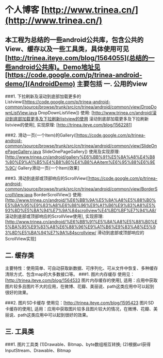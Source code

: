 个人博客  [http://www.trinea.cn/](http://www.trinea.cn/)
=============
本工程为总结的一些android公共库，包含公共的View、缓存以及一些工具类，具体使用可见[http://trinea.iteye.com/blog/1564055](总结的一些android公共库)。Demo地址见[https://code.google.com/p/trinea-android-demo/](AndroidDemo)
主要包括
一. 公用的view
-------------
###1. 下拉刷新及滚动到底部加载更多的Listview([https://code.google.com/p/trinea-android-common/source/browse/trunk/src/cn/trinea/android/common/view/DropDownListView.java DropDownListView])
使用: [http://www.trinea.cn/android/滚动到底部加载更多及下拉刷新listview的使用 滚动到底部加载更多及下拉刷新listview的使用], 实现原理: [http://trinea.iteye.com/blog/1562281]

###2. 滑动一页(一个Item)的Gallery([https://code.google.com/p/trinea-android-common/source/browse/trunk/src/cn/trinea/android/common/view/SlideOnePageGallery.java SlideOnePageGallery])
使用及实现原理: [http://www.trinea.cn/android/gallery%E6%BB%91%E5%8A%A8%E4%B8%80%E9%A1%B5%E4%B8%80%E4%B8%AAitem%E6%95%88%E6%9E%9C/ Gallery滑动一页(一个Item)效果]

###3. 滑动到底部或顶部响应的ScrollView([https://code.google.com/p/trinea-android-common/source/browse/trunk/src/cn/trinea/android/common/view/BorderScrollView.java  BorderScrollView])
使用: [http://www.trinea.cn/android/%E6%BB%9A%E5%8A%A8%E5%88%B0%E5%BA%95%E9%83%A8%E6%88%96%E9%A1%B6%E9%83%A8%E5%93%8D%E5%BA%94%E7%9A%84scrollview%E4%BD%BF%E7%94%A8/ 滚动到底部或顶部响应的ScrollView使用], 实现原理: [http://www.trinea.cn/android/%E6%BB%91%E5%8A%A8%E5%88%B0%E5%BA%95%E9%83%A8%E6%88%96%E9%A1%B6%E9%83%A8%E5%93%8D%E5%BA%94%E7%9A%84scrollview/ 滑动到底部或顶部响应的ScrollView实现]

二. 缓存类
-------------
主要特性：使用简单、可自动获取新数据、可序列化、可从文件中恢复、多种缓存清除方式、包含map的大多数接口等。
###1. 图片内存缓存
使用见：[http://trinea.iteye.com/blog/1564533 图片内存缓存的使用], 适用：应用中获取图片较多且图片不大的应用，在微博、花瓣、美丽说、path这类应用中可以起到很好的效果。

###2. 图片SD卡缓存
使用见：[http://trinea.iteye.com/blog/1595423 图片SD卡缓存的使用], 适用：应用中获取图片较多且图片较大的情况，在微博、花瓣、美丽说、path这类应用中可以起到很好的效果。


三. 工具类
-------------
###1. 图片工具类
(1)Drawable、Bitmap、byte数组相互转换; (2)根据url获得InputStream、Drawable、Bitmap
